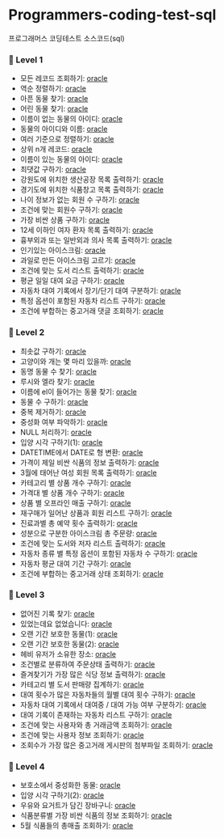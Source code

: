# Programmers-coding-test-sql
프로그래머스 코딩테스트 소스코드(sql)


### 🌱 Level 1 

* 모든 레코드 조회하기: [oracle](/Level-1/1.sql)
* 역순 정렬하기: [oracle](/Level-1/2.sql)
* 아픈 동물 찾기: [oracle](/Level-1/3.sql)
* 어린 동물 찾기: [oracle](/Level-1/4.sql)
* 이름이 없는 동물의 아이디: [oracle](/Level-1/5.sql)
* 동물의 아이디와 이름: [oracle](/Level-1/6.sql)
* 여러 기준으로 정렬하기: [oracle](/Level-1/7.sql)
* 상위 n개 레코드: [oracle](/Level-1/8.sql)
* 이름이 있는 동물의 아이디: [oracle](/Level-1/9.sql)
* 최댓값 구하기: [oracle](/Level-1/10.sql)
* 강원도에 위치한 생산공장 목록 출력하기: [oracle](/Level-1/11.sql)
* 경기도에 위치한 식품창고 목록 출력하기: [oracle](/Level-1/12.sql)
* 나이 정보가 없는 회원 수 구하기: [oracle](/Level-1/13.sql)
* 조건에 맞는 회원수 구하기: [oracle](/Level-1/14.sql)
* 가장 비싼 상품 구하기: [oracle](/Level-1/15.sql)
* 12세 이하인 여자 환자 목록 출력하기: [oracle](/Level-1/16.sql)
* 흉부외과 또는 일반외과 의사 목록 출력하기: [oracle](/Level-1/17.sql)
* 인기있는 아이스크림: [oracle](/Level-1/18.sql)
* 과일로 만든 아이스크림 고르기: [oracle](/Level-1/19.sql)
* 조건에 맞는 도서 리스트 출력하기: [oracle](/Level-1/20.sql)
* 평균 일일 대여 요금 구하기: [oracle](/Level-1/21.sql)
* 자동차 대여 기록에서 장기/단기 대여 구분하기: [oracle](/Level-1/22.sql)
* 특정 옵션이 포함된 자동차 리스트 구하기: [oracle](/Level-1/23.sql)
* 조건에 부합하는 중고거래 댓글 조회하기: [oracle](/Level-1/24.sql)


### 🌱 Level 2 

* 최솟값 구하기: [oracle](/Level-2/1.sql)
* 고양이와 개는 몇 마리 있을까: [oracle](/Level-2/2.sql)
* 동명 동물 수 찾기: [oracle](/Level-2/3.sql)
* 루시와 엘라 찾기: [oracle](/Level-2/4.sql)
* 이름에 el이 들어가는 동물 찾기: [oracle](/Level-2/5.sql)
* 동물 수 구하기: [oracle](/Level-2/6.sql)
* 중복 제거하기: [oracle](/Level-2/7.sql)
* 중성화 여부 파악하기: [oracle](/Level-2/8.sql)
* NULL 처리하기: [oracle](/Level-2/9.sql)
* 입양 시각 구하기(1): [oracle](/Level-2/10.sql)
* DATETIME에서 DATE로 형 변환: [oracle](/Level-2/11.sql)
* 가격이 제일 비싼 식품의 정보 출력하기: [oracle](/Level-2/12.sql)
* 3월에 태어난 여성 회원 목록 출력하기: [oracle](/Level-2/13.sql)
* 카테고리 별 상품 개수 구하기: [oracle](/Level-2/14.sql)
* 가격대 별 상품 개수 구하기: [oracle](/Level-2/15.sql)
* 상품 별 오프라인 매출 구하기: [oracle](/Level-2/16.sql)
* 재구매가 일어난 상품과 회원 리스트 구하기: [oracle](/Level-2/17.sql)
* 진료과별 총 예약 횟수 출력하기: [oracle](/Level-2/18.sql)
* 성분으로 구분한 아이스크림 총 주문량: [oracle](/Level-2/19.sql)
* 조건에 맞는 도서와 저자 리스트 출력하기: [oracle](/Level-2/20.sql)
* 자동차 종류 별 특정 옵션이 포함된 자동차 수 구하기: [oracle](/Level-2/21.sql)
* 자동차 평균 대여 기간 구하기: [oracle](/Level-2/22.sql)
* 조건에 부합하는 중고거래 상태 조회하기: [oracle](/Level-2/23.sql)


### 🌱 Level 3 

* 없어진 기록 찾기: [oracle](/Level-3/1.sql)
* 있었는데요 없었습니다: [oracle](/Level-3/2.sql)
* 오랜 기간 보호한 동물(1): [oracle](/Level-3/3.sql)
* 오랜 기간 보호한 동물(2): [oracle](/Level-3/4.sql)
* 헤비 유저가 소유한 장소: [oracle](/Level-3/5.sql)
* 조건별로 분류하여 주문상태 출력하기: [oracle](/Level-3/6.sql)
* 즐겨찾기가 가장 많은 식당 정보 출력하기: [oracle](/Level-3/7.sql)
* 카테고리 별 도서 판매량 집계하기: [oracle](/Level-3/8.sql)
* 대여 횟수가 많은 자동차들의 월별 대여 횟수 구하기: [oracle](/Level-3/9.sql)
* 자동차 대여 기록에서 대여중 / 대여 가능 여부 구분하기: [oracle](/Level-3/10.sql)
* 대여 기록이 존재하는 자동차 리스트 구하기: [oracle](/Level-3/11.sql)
* 조건에 맞는 사용자와 총 거래금액 조회하기: [oracle](/Level-3/12.sql)
* 조건에 맞는 사용자 정보 조회하기: [oracle](/Level-3/13.sql)
* 조회수가 가장 많은 중고거래 게시판의 첨부파일 조회하기: [oracle](/Level-3/14.sql)


### 🌱 Level 4 

* 보호소에서 중성화한 동물: [oracle](/Level-4/1.sql)
* 입양 시각 구하기(2): [oracle](/Level-4/2.sql)
* 우유와 요거트가 담긴 장바구니: [oracle](/Level-4/3.sql)
* 식품분류별 가장 비싼 식품의 정보 조회하기: [oracle](/Level-4/4.sql)
* 5월 식품들의 총매출 조회하기: [oracle](/Level-4/5.sql)

